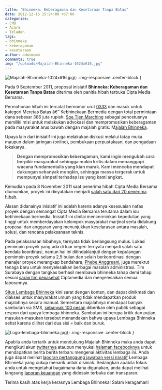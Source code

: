 ```yaml
---
title: 'Bhinneka: Keberagaman dan Kesetaraan Tanpa Batas'
date: 2012-12-15 15:24:00 +07:00
categories:
- CMB
- Acara
- Teladan
tags:
- bhinneka
- keberagaman
- kesetaraan
author: admincmb
comments: true
img: "/uploads/Majalah-Bhinneka-1024x616.jpg"
---
```


![Majalah-Bhinneka-1024x616.jpg](/uploads/Majalah-Bhinneka-1024x616.jpg){: .img-responsive .center-block }

Pada 9 September 2011, proposal inisiatif **Bhinneka: Keberagaman dan Kesetaraan Tanpa Batas** diterima oleh panitia hibah terbuka Cipta Media Bersama.

Permohonan hibah ini tercatat bernomor urut [0333](http://www.ciptamedia.org/2011/09/12/bhinneka-keberagaman-dan-kesetaraan-tanpa-batas/) dan masuk untuk kategori Meretas Batas â€“ Kebhinekaan Bermedia dengan total permintaan dana sebesar 386 juta rupiah. [Soe Tjen Marching](http://www.kelola.or.id/database/music/list/&dd_id=88&p=1&alph=p_t) sebagai pencetusnya memiliki misi untuk melakukan advokasi dan mempromosikan keberagaman pada masyarakat arus bawah dengan majalah gratis: M[ajalah Bhinneka](http://issuu.com/bhinneka/docs/bhinneka_edisi_011_-_agama_dan_kepercayaan__jun_20).

Upaya lain dari inisiatif ini juga melakukan diskusi melalui tatap muka maupun dalam jaringan (online), pembukaan perpustakaan, dan pengadaan lokakarya.

> **Dengan mempromosikan keberagaman, kami ingin mengubah cara berpikir masyarakat sehingga makin kritis dalam menanggapi wacana fundamentalis yang kian marak. Kami mencoba mendapat dukungan sebanyak mungkin, sehingga massa tergerak untuk mempunyai simpati terhadap isu yang kami angkat.**

Kemudian pada 8 November 2011 saat penerima hibah Cipta Media Bersama diumumkan, proyek ini dinyatakan menjadi [salah satu dari 20 penerima hibah](http://wikimedia.or.id/wiki/Cipta_Media_Bersama_Menganugrahkan_1_Juta_Dolar_AS_Kepada_20_Pemohon_Hibah_Untuk_Perbaikan_Media_di_Indonesia).

Alasan didanainya inisiatif ini adalah karena adanya kesesuaian nafas proyek dengan semangat Cipta Media Bersama terutama dalam isu kebhinekaan bermedia. Inisiatif ini dinilai mencerminkan kepedulian yang tinggi untuk memberdayakan kelompok masyarakat marjinal serta didukung proposal dan anggaran yang menunjukkan keselarasan antara masalah, solusi, dan rencana pelaksanaan teknis.

Pada pelaksanaan hibahnya, ternyata tidak berlangsung mulus. Lokasi pemimpin proyek yang ada di luar negeri ternyata menjadi salah satu kendala koordinasi, namun hal ini ditindaklanjuti dengan kepulangan pemimpin proyek selama 2,5 bulan dan selain berkoordinasi dengan manajer proyek merangkap bendahara, [Phebe Anggreani,](http://ciptamedia.org/wiki/Phebe_Anggraeni) juga merekrut tenaga baru untuk menyelesaikan berbagai masalah administrasi. Tim Surabaya dengan tangkas berhasil membawa bhinneka tahap demi tahap sesuai [saran tim penasehat](http://www.ciptamedia.org/wiki/Bhinneka:_Keberagaman_dan_Kesetaraan_Tanpa_Batas/Catatan_Tim_Penasehat) Ciptamedia dan menyelesaikan semua laporannya.

[Situs Lembaga Bhinneka](http://lembagabhinneka.org/) kini sarat dengan konten, dan dapat dinikmati dan diakses untuk masyarakat umum yang tidak mendapatkan produk majalahnya secara manual. Sementara majalahnya mendapat banyak sambutan via SMS, [sebanyak 100 pesan](http://lapor.ciptamedia.org/reports/?c=22) diberikan oleh publik sebagai respon dari upaya lembaga bhinneka. Sambutan ini berupa kritik dan pujian, masukan-masukan tersebut menandakan bahwa upaya Lembaga Bhinneka sehat karena dilihat dari dua sisi = baik dan buruk.

![Logo-lembaga-bhinneka.jpg](/uploads/Logo-lembaga-bhinneka.jpg){: .img-responsive .center-block }

Apabila anda tertarik untuk mendukung Majalah Bhinneka maka anda dapat mengikuti akun [twitternya](https://twitter.com/LembagaBhinneka) ataupun menyukai [halaman facebooknya](http://www.facebook.com/lembaga.bhinneka) untuk mendapatkan berita berita terbaru mengenai aktivitas lembaga ini. Anda juga dapat melihat [laporan pertanggung jawaban versi naratif](http://ciptamedia.org/wiki/Bhinneka:_Keberagaman_dan_Kesetaraan_Tanpa_Batas/Laporan) Lembaga Bhinneka yang cukup menarik untuk disimak. Sedangkan apabila fokus anda untuk mengetahui bagaimana dana digunakan, anda dapat melihat langsung [laporan keuangan](http://ciptamedia.org/wiki/Bhinneka:_Keberagaman_dan_Kesetaraan_Tanpa_Batas/Laporan_Penggunaan_Dana) yang didesain terbuka dan transparan.

Terima kasih atas kerja kerasnya Lembaga Bhinneka! Salam keragaman!